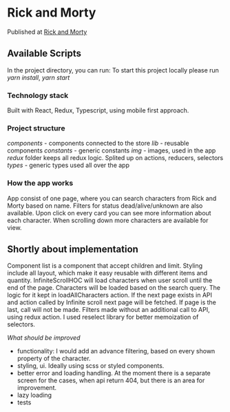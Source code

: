 # Rick and Morty 

Published at [Rick and Morty](https://find-rick-and-morty.netlify.app)

## Available Scripts
In the project directory, you can run:
To start this project locally please run *yarn install*,  *yarn start*

### Technology stack

Built with React, Redux, Typescript, using mobile first approach.

### Project structure

*components* - components connected to the store
*lib* - reusable components
*constants* - generic constants
*img* - images, used in the app
*redux* folder keeps all redux logic. Splited up on actions, reducers, selectors
*types* - generic types used all over the app


### How the app works

App consist of one page, where you can search characters from Rick and Morty based on name. Filters for status dead/alive/unknown are also available. Upon click on every card you can see more information about each character. 
When scrolling down more characters are available for view. 


## Shortly about implementation

Component list is a component that accept children and limit. Styling include all layout, which make it easy reusable with different items and quantity. 
InfiniteScrollHOC will load characters when user scroll until the end of the page. Characters will be loaded based on the search query. The logic for it kept in loadAllCharacters action. If the next page exists in API and action called by Infinite scroll next page will be fetched. If page is the last, call will not be made. 
Filters made without an additional call to API, using redux action. 
I used reselect library for better memoization of selectors.

*What should be improved*
- functionality: I would add an advance filtering, based on every shown property of the character.
- styling, ui. Ideally using scss or styled components. 
- better error and loading handling. At the moment there is a separate screen for the cases, when api return 404, but there is an area for improvement. 
- lazy loading
- tests
